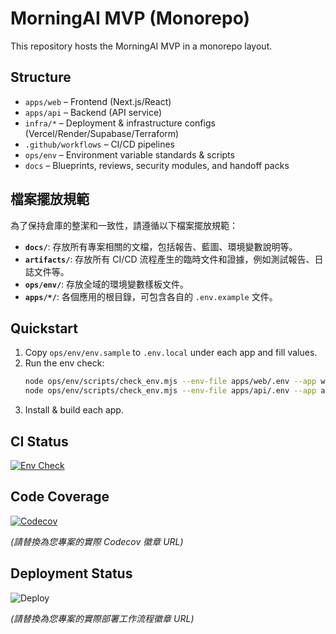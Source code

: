 # MorningAI MVP (Monorepo)

This repository hosts the MorningAI MVP in a monorepo layout.

## Structure
- `apps/web` – Frontend (Next.js/React)
- `apps/api` – Backend (API service)
- `infra/*` – Deployment & infrastructure configs (Vercel/Render/Supabase/Terraform)
- `.github/workflows` – CI/CD pipelines
- `ops/env` – Environment variable standards & scripts
- `docs` – Blueprints, reviews, security modules, and handoff packs

## **檔案擺放規範**

為了保持倉庫的整潔和一致性，請遵循以下檔案擺放規範：

- **`docs/`**: 存放所有專案相關的文檔，包括報告、藍圖、環境變數說明等。
- **`artifacts/`**: 存放所有 CI/CD 流程產生的臨時文件和證據，例如測試報告、日誌文件等。
- **`ops/env/`**: 存放全域的環境變數樣板文件。
- **`apps/*/`**: 各個應用的根目錄，可包含各自的 `.env.example` 文件。

## Quickstart
1. Copy `ops/env/env.sample` to `.env.local` under each app and fill values.
2. Run the env check:
   ```bash
   node ops/env/scripts/check_env.mjs --env-file apps/web/.env --app web
   node ops/env/scripts/check_env.mjs --env-file apps/api/.env --app api
   ```
3. Install & build each app.



## CI Status

[![Env Check](https://github.com/RC918/morningai-mvp/actions/workflows/env-check.yml/badge.svg)](https://github.com/RC918/morningai-mvp/actions/workflows/env-check.yml)




## Code Coverage

[![Codecov](https://codecov.io/gh/RC918/morningai-mvp/branch/main/graph/badge.svg)](https://codecov.io/gh/RC918/morningai-mvp)

*(請替換為您專案的實際 Codecov 徽章 URL)*




## Deployment Status

![Deploy](https://github.com/RC918/morningai-mvp/actions/workflows/deploy.yml/badge.svg)

*(請替換為您專案的實際部署工作流程徽章 URL)*


